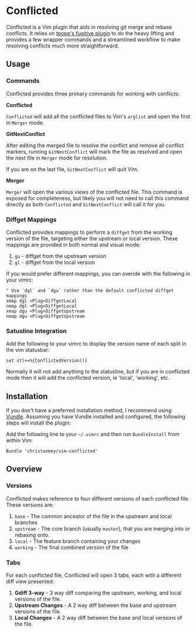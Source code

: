 Conflicted
==========

Conflicted is a Vim plugin that aids in resolving git merge and rebase
conflicts. It relies on [tpope's fugitive plugin][] to do the heavy lifting and
provides a few wrapper commands and a streamlined workflow to make resolving
conflicts much more straightforward.

[tpope's fugitive plugin]: https://github.com/tpope/vim-fugitive

Usage
-----

### Commands

Conflicted provides three primary commands for working with conflicts:

**Conflicted**

`Conflicted` will add all the conflicted files to Vim's `arglist` and open
the first in `Merger` mode.

**GitNextConflict**

After editing the merged file to resolve the conflict and remove all conflict
markers, running `GitNextConflict` will mark the file as resolved and open
the next file in `Merger` mode for resolution.

If you are on the last file, `GitNextConflict` will quit Vim.

**Merger**

`Merger` will open the various views of the conflicted file. This command is
exposed for completeness, but likely you will not need to call this command
directly as both `Conflicted` and `GitNextConflict` will call it for you.

### Diffget Mappings

Conflicted provides mappings to perform a `diffget` from the working version
of the file, targeting either the upstream or local version. These mappings
are provided in both normal and visual mode:

1. `gu` - diffget from the upstream version
1. `gl` - diffget from the local version

If you would prefer different mappings, you can overide with the following in
your vimrc:

``` vim
" Use `dgl` and `dgu` rather than the default conflicted diffget mappings
xmap dgl <Plug>DiffgetLocal
nmap dgl <Plug>DiffgetLocal
xmap dgu <Plug>DiffgetUpstream
nmap dgu <Plug>DiffgetUpstream
```

### Satusline Integration

Add the following to your vimrc to display the version name of each split in
the vim statusbar:

``` vim
set stl+=%{ConflictedVersion()}
```

Normally it will not add anything to the statusline, but if you are in
conflicted mode then it will add the conflicted version, ie 'local',
'working', etc.

Installation
------------

If you don't have a preferred installation method, I recommend using [Vundle][].
Assuming you have Vundle installed and configured, the following steps will
install the plugin:

Add the following line to your `~/.vimrc` and then run `BundleInstall` from
within Vim:

``` vim
Bundle 'christoomey/vim-conflicted'
```

Overview
--------

### Versions

Conflicted makes reference to four different versions of each conflicted
file. These versions are:

1. `base` - The common ancestor of the file in the upstream and local branches
1. `upstream` - The core branch (usually `master`), that you are merging into
   or rebasing onto.
1. `local` - The feature branch containing your changes
1. `working` - The final combined version of the file

### Tabs

For each conflicted file, Conflicted will open 3 tabs, each with a different
diff view presented:

1. **Gdiff 3-way** - 3 way diff comparing the upstream, working, and local
   versions of the file.
1. **Upstream Changes** - A 2 way diff between the base and upstream versions
   of the file.
1. **Local Changes** - A 2 way diff between the base and local versions of
   the file.

[Vundle]: https://github.com/gmarik/vundle
